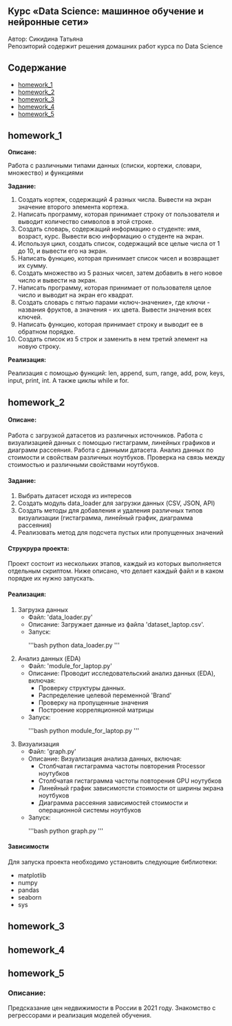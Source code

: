 <h2>Курс «Data Science: машинное обучение и нейронные сети»</h2>
<p>
    Автор: Сикидина Татьяна</br>
    Репозиторий содержит решения домашних работ курса по Data Science
</p>
<h2>Содержание</h2>
<p>
    <ul>
        <li><a href="#hm1">homework_1</a></li>
        <li><a href="#hm2">homework_2</a></li>
        <li><a href="#hm3">homework_3</a></li>
        <li><a href="#hm4">homework_4</a></li>
        <li><a href="#hm5">homework_5</a></li>
    </ul>
</p>
<h2 id='hm1'>homework_1</h2>
<p>
    <b>Описане:</b>
    <p>Работа с различными типами данных (списки, кортежи, словари, множество) и функциями</p>
    <b>Задание:</b>
    <p>
        <ol>
            <li>Создать кортеж, содержащий 4 разных числа. Вывести на экран значение второго элемента кортежа.</li>
            <li>Написать программу, которая принимает строку от пользователя и выводит количество символов в этой строке.</li>
            <li>Создать словарь, содержащий информацию о студенте: имя, возраст, курс. Вывести всю информацию о студенте на экран.</li>
            <li>Используя цикл, создать список, содержащий все целые числа от 1 до 10, и вывести его на экран.</li>
            <li>Написать функцию, которая принимает список чисел и возвращает их сумму.</li>
            <li>Создать множество из 5 разных чисел, затем добавить в него новое число и вывести на экран.</li>
            <li>Написать программу, которая принимает от пользователя целое число и выводит на экран его квадрат.</li>
            <li>Создать словарь с пятью парами «ключ-значение», где ключи - названия фруктов, а значения - их цвета. Вывести значения всех ключей.</li>
            <li>Написать функцию, которая принимает строку и выводит ее в обратном порядке.</li>
            <li>Создать список из 5 строк и заменить в нем третий элемент на новую строку.</li>
        </ol> 
    </p>               
    <b>Реализация:</b>
    <p>
        Реализация с помощью функций: len, append, sum, range, add, pow, keys, input, print, int. А также циклы while и for.
    </p>
</p>
<h2 id='hm2'>homework_2</h2>
<p>
    <h4>Описане:</h4>
    <p>Работа с загрузкой датасетов из различных источников. Работа с визуализацией данных с помощью гистаграмм, линейных графиков и диаграмм рассеяния. Работа с данными датасета. Анализ данных по стоимости и свойствам различных ноутбуков. Проверка на связь между стоимостью и различными свойствами ноутбуков.</p>
    <h4>Задание:</h4>
    <p>
        <ol>
            <li>Выбрать датасет исходя из интересов</li>
            <li>Создать модуль data_loader для загрузки данных (CSV, JSON, API)</li>
            <li>Создать методы для добавления и удаления различных типов визуализации (гистаграмма, линейный график, диаграмма рассеяния)</li>
            <li>Реализовать метод для подсчета пустых или пропущенных значений</li>            
        </ol>
    </p>
    <h4>Струкрура проекта:</h4>
    <p>
        Проект состоит из нескольких этапов, каждый из которых выполняется отдельным скриптом. Ниже описано, что делает каждый файл и в каком порядке их нужно запускать.
    </p>
    <h4>Реализация:</h4>
    <p>
        <ol>
            <li>Загрузка данных
                <ul>
                    <li>Файл: 'data_loader.py'</li>
                    <li>Описание: Загружает данные из файла 'dataset_laptop.csv'.</li>
                    <li>Запуск:
                        <p>
                            '''bash
                            python data_loader.py
                            '''
                        </p>                    
                    </li>
                </ul>
            </li>
            <li>Анализ данных (EDA)
                <ul>
                    <li>Файл: 'module_for_laptop.py'</li>
                    <li>Описание: Проводит исследовательский анализ данных (EDA), включая:
                        <ul>
                            <li>Проверку структуры данных.</li>
                            <li>Распределение целевой переменной 'Brand'</li>
                            <li>Проверку на пропущенные значения</li>
                            <li>Построение корреляционной матрицы</li>
                        </ul>                    
                    </li>
                    <li>Запуск:
                        <p>
                            '''bash
                            python module_for_laptop.py
                            '''
                        </p>  
                    </li>
                </ul>            
            </li>
            <li>Визуализация
                <ul>
                    <li>Файл: 'graph.py'</li>
                    <li>Описание: Визуализация анализа данных, включая:
                        <ul>
                            <li>Столбчатая гистаграмма частоты повторения Processor ноутубков</li>
                            <li>Столбчатая гистаграмма частоты повторения GPU ноутубков</li>
                            <li>Линейный график зависимотсти стоимости от ширины экрана ноутбуков</li>
                            <li>Диаграмма рассеяния зависимостей стоимости и операционной системы ноутбуков</li>
                        </ul>
                    </li>
                    <li>Запуск:
                        <p>
                            '''bash
                            python graph.py
                            '''
                        </p>  
                    </li>
                </ul>
            </li>
        </ol>
    </p>
    <h4>Зависимости</h4>
    <p>
        Для запуска проекта необходимо установить следующие библиотеки:
        <ul>
            <li>matplotlib</li>
            <li>numpy</li>
            <li>pandas</li>
            <li>seaborn</li>
            <li>sys</li>
        </ul>
    </p>
</p>
<h2 id='hm3'>homework_3</h2>
<h2 id='hm4'>homework_4</h2>
<h2 id='hm5'>homework_5</h2>
<h3>Описание:</h3>
<p>
    Предсказание цен недвижимости в России в 2021 году.
    Знакомство с регрессорами и реализация моделей обучения. 
</p>


